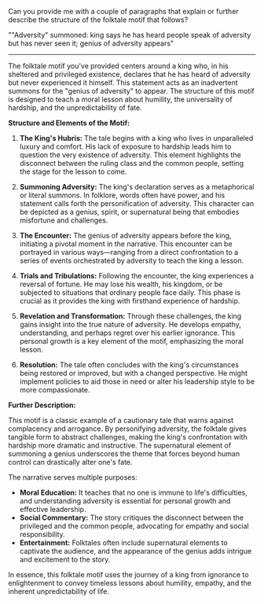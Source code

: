 Can you provide me with a couple of paragraphs that explain or further describe the structure of the folktale motif that follows?

""Adversity" summoned: king says he has heard people speak of adversity but has never seen it; genius of adversity appears"

-------

The folktale motif you've provided centers around a king who, in his sheltered and privileged existence, declares that he has heard of adversity but never experienced it himself. This statement acts as an inadvertent summons for the "genius of adversity" to appear. The structure of this motif is designed to teach a moral lesson about humility, the universality of hardship, and the unpredictability of fate.

**Structure and Elements of the Motif:**

1. **The King's Hubris:** The tale begins with a king who lives in unparalleled luxury and comfort. His lack of exposure to hardship leads him to question the very existence of adversity. This element highlights the disconnect between the ruling class and the common people, setting the stage for the lesson to come.

2. **Summoning Adversity:** The king's declaration serves as a metaphorical or literal summons. In folklore, words often have power, and his statement calls forth the personification of adversity. This character can be depicted as a genius, spirit, or supernatural being that embodies misfortune and challenges.

3. **The Encounter:** The genius of adversity appears before the king, initiating a pivotal moment in the narrative. This encounter can be portrayed in various ways—ranging from a direct confrontation to a series of events orchestrated by adversity to teach the king a lesson.

4. **Trials and Tribulations:** Following the encounter, the king experiences a reversal of fortune. He may lose his wealth, his kingdom, or be subjected to situations that ordinary people face daily. This phase is crucial as it provides the king with firsthand experience of hardship.

5. **Revelation and Transformation:** Through these challenges, the king gains insight into the true nature of adversity. He develops empathy, understanding, and perhaps regret over his earlier ignorance. This personal growth is a key element of the motif, emphasizing the moral lesson.

6. **Resolution:** The tale often concludes with the king's circumstances being restored or improved, but with a changed perspective. He might implement policies to aid those in need or alter his leadership style to be more compassionate.

**Further Description:**

This motif is a classic example of a cautionary tale that warns against complacency and arrogance. By personifying adversity, the folktale gives tangible form to abstract challenges, making the king's confrontation with hardship more dramatic and instructive. The supernatural element of summoning a genius underscores the theme that forces beyond human control can drastically alter one's fate.

The narrative serves multiple purposes:

- **Moral Education:** It teaches that no one is immune to life's difficulties, and understanding adversity is essential for personal growth and effective leadership.
- **Social Commentary:** The story critiques the disconnect between the privileged and the common people, advocating for empathy and social responsibility.
- **Entertainment:** Folktales often include supernatural elements to captivate the audience, and the appearance of the genius adds intrigue and excitement to the story.

In essence, this folktale motif uses the journey of a king from ignorance to enlightenment to convey timeless lessons about humility, empathy, and the inherent unpredictability of life.